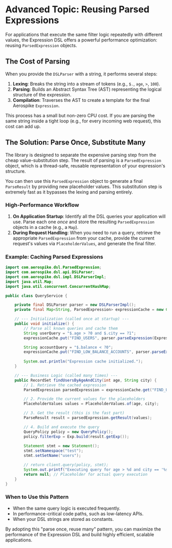 # Advanced Topic: Reusing Parsed Expressions

For applications that execute the same filter logic repeatedly with different values, the Expression DSL offers a powerful performance optimization: reusing `ParsedExpression` objects.

## The Cost of Parsing

When you provide the `DSLParser` with a string, it performs several steps:
1.  **Lexing**: Breaks the string into a stream of tokens (e.g., `$.`, `age`, `>`, `100`).
2.  **Parsing**: Builds an Abstract Syntax Tree (AST) representing the logical structure of the expression.
3.  **Compilation**: Traverses the AST to create a template for the final Aerospike `Expression`.

This process has a small but non-zero CPU cost. If you are parsing the same string inside a tight loop (e.g., for every incoming web request), this cost can add up.

## The Solution: Parse Once, Substitute Many

The library is designed to separate the expensive parsing step from the cheap value-substitution step. The result of parsing is a `ParsedExpression` object, which is a thread-safe, reusable representation of your expression's structure.

You can then use this `ParsedExpression` object to generate a final `ParseResult` by providing new placeholder values. This substitution step is extremely fast as it bypasses the lexing and parsing entirely.

### High-Performance Workflow

1.  **On Application Startup**: Identify all the DSL queries your application will use. Parse each one *once* and store the resulting `ParsedExpression` objects in a cache (e.g., a `Map`).
2.  **During Request Handling**: When you need to run a query, retrieve the appropriate `ParsedExpression` from your cache, provide the current request's values via `PlaceholderValues`, and generate the final filter.

### Example: Caching Parsed Expressions

```java
import com.aerospike.dsl.ParsedExpression;
import com.aerospike.dsl.api.DSLParser;
import com.aerospike.dsl.impl.DSLParserImpl;
import java.util.Map;
import java.util.concurrent.ConcurrentHashMap;

public class QueryService {

    private final DSLParser parser = new DSLParserImpl();
    private final Map<String, ParsedExpression> expressionCache = new ConcurrentHashMap<>();

    // --- Initialization (called once at startup) ---
    public void initialize() {
        // Parse all known queries and cache them
        String userQuery = "$.age > ?0 and $.city == ?1";
        expressionCache.put("FIND_USERS", parser.parseExpression(ExpressionContext.of(userQuery), null));

        String accountQuery = "$.balance < ?0";
        expressionCache.put("FIND_LOW_BALANCE_ACCOUNTS", parser.parseExpression(ExpressionContext.of(accountQuery), null));
        
        System.out.println("Expression cache initialized.");
    }

    // --- Business Logic (called many times) ---
    public RecordSet findUsersByAgeAndCity(int age, String city) {
        // 1. Retrieve the cached expression
        ParsedExpression parsedExpression = expressionCache.get("FIND_USERS");

        // 2. Provide the current values for the placeholders
        PlaceholderValues values = PlaceholderValues.of(age, city);

        // 3. Get the result (this is the fast part)
        ParseResult result = parsedExpression.getResult(values);

        // 4. Build and execute the query
        QueryPolicy policy = new QueryPolicy();
        policy.filterExp = Exp.build(result.getExp());
        
        Statement stmt = new Statement();
        stmt.setNamespace("test");
        stmt.setSetName("users");

        // return client.query(policy, stmt);
        System.out.printf("Executing query for age > %d and city == '%s'\n", age, city);
        return null; // Placeholder for actual query execution
    }
}
```

### When to Use this Pattern

*   When the same query logic is executed frequently.
*   In performance-critical code paths, such as low-latency APIs.
*   When your DSL strings are stored as constants.

By adopting this "parse once, reuse many" pattern, you can maximize the performance of the Expression DSL and build highly efficient, scalable applications.
